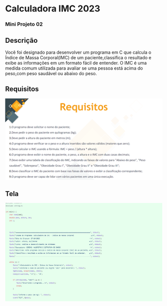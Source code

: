 # Calculadora IMC 2023
### Mini Projeto 02

## Descrição

Você foi designado para desenvolver um programa em C que calcula o Índice de Massa Corporal(IMC) de um paciente,classifica o resultado e exibe as informações em um formato fácil de entender. O IMC é uma medida comum utilizada para avaliar se uma pessoa está acima do peso,com peso saudável ou abaixo do peso.

## Requisitos
<img src="./REQUISITOS.PNG">

## Tela
<img src="./Capturar.PNG">